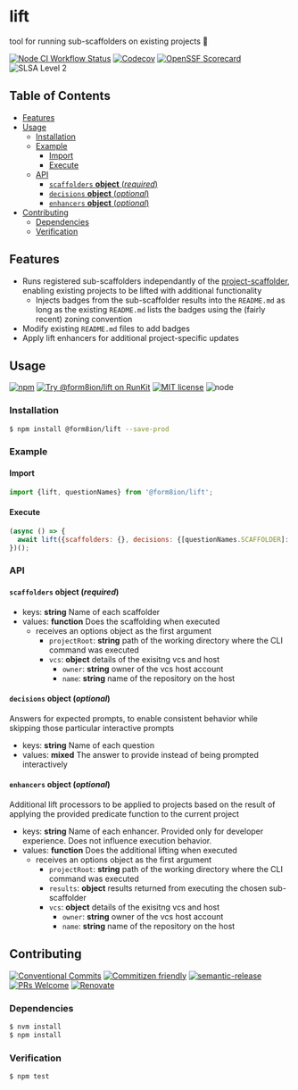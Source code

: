 # lift

tool for running sub-scaffolders on existing projects :aerial_tramway:

<!--status-badges start -->

[![Node CI Workflow Status][github-actions-ci-badge]][github-actions-ci-link]
[![Codecov][coverage-badge]][coverage-link]
[![OpenSSF Scorecard][ossfScorecard-badge]][ossfScorecard-link]
![SLSA Level 2][slsa-badge]

<!--status-badges end -->

## Table of Contents

* [Features](#features)
* [Usage](#usage)
  * [Installation](#installation)
  * [Example](#example)
    * [Import](#import)
    * [Execute](#execute)
  * [API](#api)
    * [`scaffolders` __object__ (_required_)](#scaffolders-object-required)
    * [`decisions` __object__ (_optional_)](#decisions-object-optional)
    * [`enhancers` __object__ (_optional_)](#enhancers-object-optional)
* [Contributing](#contributing)
  * [Dependencies](#dependencies)
  * [Verification](#verification)

## Features

* Runs registered sub-scaffolders independantly of the [project-scaffolder](https://github.com/travi/project-scaffolder),
  enabling existing projects to be lifted with additional functionality
  * Injects badges from the sub-scaffolder results into the `README.md` as long
    as the existing `README.md` lists the badges using the (fairly recent)
    zoning convention
* Modify existing `README.md` files to add badges
* Apply lift enhancers for additional project-specific updates

## Usage

<!--consumer-badges start -->

[![npm][npm-badge]][npm-link]
[![Try @form8ion/lift on RunKit][runkit-badge]][runkit-link]
[![MIT license][license-badge]][license-link]
![node][node-badge]

<!--consumer-badges end -->

### Installation

```sh
$ npm install @form8ion/lift --save-prod
```

### Example

#### Import

```javascript
import {lift, questionNames} from '@form8ion/lift';
```

#### Execute

```javascript
(async () => {
  await lift({scaffolders: {}, decisions: {[questionNames.SCAFFOLDER]: 'foo'}, enhancers: {}});
})();
```

### API

#### `scaffolders` __object__ (_required_)

* keys: __string__ Name of each scaffolder
* values: __function__ Does the scaffolding when executed
  * receives an options object as the first argument
    * `projectRoot`: __string__ path of the working directory where the CLI
      command was executed
    * `vcs`: __object__ details of the exisitng vcs and host
      * `owner`: __string__ owner of the vcs host account
      * `name`: __string__ name of the repository on the host

#### `decisions` __object__ (_optional_)

Answers for expected prompts, to enable consistent behavior while skipping
those particular interactive prompts

* keys: __string__ Name of each question
* values: __mixed__ The answer to provide instead of being prompted
  interactively

#### `enhancers` __object__ (_optional_)

Additional lift processors to be applied to projects based on the result of
applying the provided predicate function to the current project

* keys: __string__ Name of each enhancer. Provided only for developer
  experience. Does not influence execution behavior.
* values: __function__ Does the additional lifting when executed
  * receives an options object as the first argument
    * `projectRoot`: __string__ path of the working directory where the CLI
      command was executed
    * `results`: __object__ results returned from executing the chosen
      sub-scaffolder
    * `vcs`: __object__ details of the exisitng vcs and host
      * `owner`: __string__ owner of the vcs host account
      * `name`: __string__ name of the repository on the host

## Contributing

<!--contribution-badges start -->

[![Conventional Commits][commit-convention-badge]][commit-convention-link]
[![Commitizen friendly][commitizen-badge]][commitizen-link]
[![semantic-release][semantic-release-badge]][semantic-release-link]
[![PRs Welcome][PRs-badge]][PRs-link]
[![Renovate][renovate-badge]][renovate-link]

<!--contribution-badges end -->

### Dependencies

```sh
$ nvm install
$ npm install
```

### Verification

```sh
$ npm test
```

[npm-link]: https://www.npmjs.com/package/@form8ion/lift

[npm-badge]: https://img.shields.io/npm/v/@form8ion/lift.svg

[runkit-link]: https://npm.runkit.com/@form8ion/lift

[runkit-badge]: https://badge.runkitcdn.com/@form8ion/lift.svg

[license-link]: LICENSE

[license-badge]: https://img.shields.io/github/license/form8ion/lift.svg

[commit-convention-link]: https://conventionalcommits.org

[commit-convention-badge]: https://img.shields.io/badge/Conventional%20Commits-1.0.0-yellow.svg

[commitizen-link]: http://commitizen.github.io/cz-cli/

[commitizen-badge]: https://img.shields.io/badge/commitizen-friendly-brightgreen.svg

[semantic-release-link]: https://github.com/semantic-release/semantic-release

[semantic-release-badge]: https://img.shields.io/badge/%20%20%F0%9F%93%A6%F0%9F%9A%80-semantic--release-e10079.svg

[PRs-link]: http://makeapullrequest.com

[PRs-badge]: https://img.shields.io/badge/PRs-welcome-brightgreen.svg

[github-actions-ci-link]: https://github.com/form8ion/lift/actions?query=workflow%3A%22Node.js+CI%22+branch%3Amaster

[github-actions-ci-badge]: https://github.com/form8ion/lift/workflows/Node.js%20CI/badge.svg

[coverage-link]: https://codecov.io/github/form8ion/lift

[coverage-badge]: https://img.shields.io/codecov/c/github/form8ion/lift.svg

[node-badge]: https://img.shields.io/node/v/@form8ion/lift?logo=node.js

[ossfScorecard-link]: https://securityscorecards.dev/viewer/?uri=github.com/form8ion/lift

[ossfScorecard-badge]: https://api.securityscorecards.dev/projects/github.com/form8ion/lift/badge

[slsa-badge]: https://slsa.dev/images/gh-badge-level2.svg

[renovate-link]: https://renovatebot.com

[renovate-badge]: https://img.shields.io/badge/renovate-enabled-brightgreen.svg?logo=renovatebot
